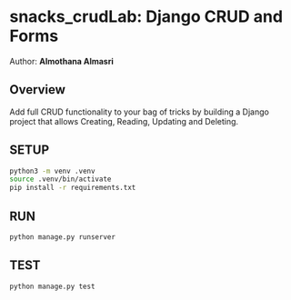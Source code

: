 # snacks_crudLab: Django CRUD and Forms

Author: **Almothana Almasri**

## Overview

Add full CRUD functionality to your bag of tricks by building a Django project that allows Creating, Reading, Updating and Deleting.

## SETUP

```bash
python3 -m venv .venv
source .venv/bin/activate
pip install -r requirements.txt
```

## RUN

```bash
python manage.py runserver
```

## TEST

```bash
python manage.py test
```